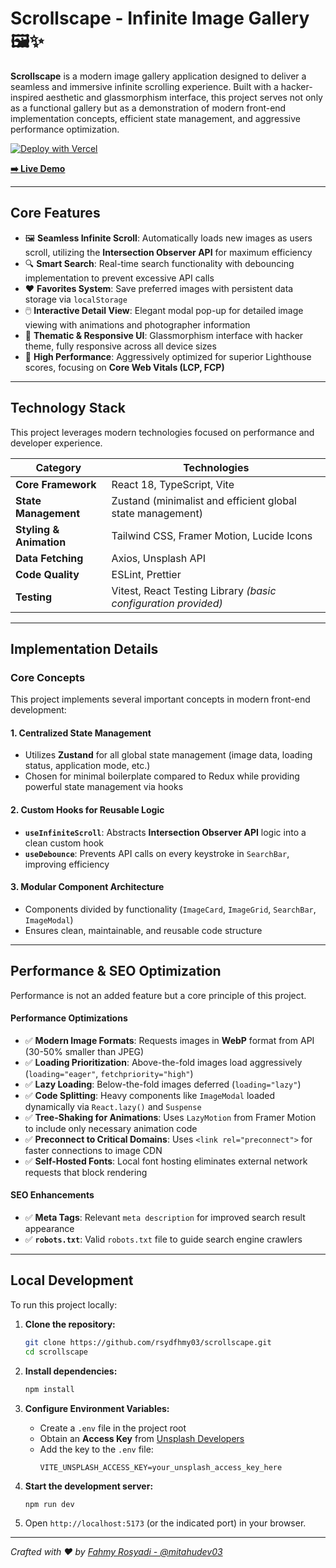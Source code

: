 # Scrollscape - Infinite Image Gallery 🖼️✨

**Scrollscape** is a modern image gallery application designed to deliver a seamless and immersive infinite scrolling experience. Built with a hacker-inspired aesthetic and glassmorphism interface, this project serves not only as a functional gallery but as a demonstration of modern front-end implementation concepts, efficient state management, and aggressive performance optimization.

[![Deploy with Vercel](https://vercel.com/button)](https://scrollscape-mitahudev.vercel.app/)

**[➡️ Live Demo](https://scrollscape-mitahudev.vercel.app/)**

---

## Core Features

-   🖼️ **Seamless Infinite Scroll**: Automatically loads new images as users scroll, utilizing the **Intersection Observer API** for maximum efficiency
-   🔍 **Smart Search**: Real-time search functionality with debouncing implementation to prevent excessive API calls
-   ❤️ **Favorites System**: Save preferred images with persistent data storage via `localStorage`
-   🖱️ **Interactive Detail View**: Elegant modal pop-up for detailed image viewing with animations and photographer information
-   🎨 **Thematic & Responsive UI**: Glassmorphism interface with hacker theme, fully responsive across all device sizes
-   🚀 **High Performance**: Aggressively optimized for superior Lighthouse scores, focusing on **Core Web Vitals (LCP, FCP)**

---

## Technology Stack

This project leverages modern technologies focused on performance and developer experience.

| Category               | Technologies                                                                                             |
| ---------------------- | -------------------------------------------------------------------------------------------------------- |
| **Core Framework**     | React 18, TypeScript, Vite                                                                               |
| **State Management**   | Zustand (minimalist and efficient global state management)                                               |
| **Styling & Animation**| Tailwind CSS, Framer Motion, Lucide Icons                                                                |
| **Data Fetching**      | Axios, Unsplash API                                                                                      |
| **Code Quality**       | ESLint, Prettier                                                                                         |
| **Testing**            | Vitest, React Testing Library *(basic configuration provided)*                                           |

---

## Implementation Details

### Core Concepts
This project implements several important concepts in modern front-end development:

#### 1. Centralized State Management
- Utilizes **Zustand** for all global state management (image data, loading status, application mode, etc.)
- Chosen for minimal boilerplate compared to Redux while providing powerful state management via hooks

#### 2. Custom Hooks for Reusable Logic
- **`useInfiniteScroll`**: Abstracts **Intersection Observer API** logic into a clean custom hook
- **`useDebounce`**: Prevents API calls on every keystroke in `SearchBar`, improving efficiency

#### 3. Modular Component Architecture
- Components divided by functionality (`ImageCard`, `ImageGrid`, `SearchBar`, `ImageModal`)
- Ensures clean, maintainable, and reusable code structure

---

## Performance & SEO Optimization

Performance is not an added feature but a core principle of this project.

#### Performance Optimizations
- ✅ **Modern Image Formats**: Requests images in **WebP** format from API (30-50% smaller than JPEG)
- ✅ **Loading Prioritization**: Above-the-fold images load aggressively (`loading="eager"`, `fetchpriority="high"`)
- ✅ **Lazy Loading**: Below-the-fold images deferred (`loading="lazy"`)
- ✅ **Code Splitting**: Heavy components like `ImageModal` loaded dynamically via `React.lazy()` and `Suspense`
- ✅ **Tree-Shaking for Animations**: Uses `LazyMotion` from Framer Motion to include only necessary animation code
- ✅ **Preconnect to Critical Domains**: Uses `<link rel="preconnect">` for faster connections to image CDN
- ✅ **Self-Hosted Fonts**: Local font hosting eliminates external network requests that block rendering

#### SEO Enhancements
- ✅ **Meta Tags**: Relevant `meta description` for improved search result appearance
- ✅ **`robots.txt`**: Valid `robots.txt` file to guide search engine crawlers

---

## Local Development

To run this project locally:

1.  **Clone the repository:**
    ```bash
    git clone https://github.com/rsydfhmy03/scrollscape.git
    cd scrollscape
    ```

2.  **Install dependencies:**
    ```bash
    npm install
    ```

3.  **Configure Environment Variables:**
    - Create a `.env` file in the project root
    - Obtain an **Access Key** from [Unsplash Developers](https://unsplash.com/developers)
    - Add the key to the `.env` file:
        ```
        VITE_UNSPLASH_ACCESS_KEY=your_unsplash_access_key_here
        ```

4.  **Start the development server:**
    ```bash
    npm run dev
    ```

5.  Open `http://localhost:5173` (or the indicated port) in your browser.

---

*Crafted with ❤️ by [Fahmy Rosyadi - @mitahudev03](https://www.linkedin.com/in/mitahudev03/)*